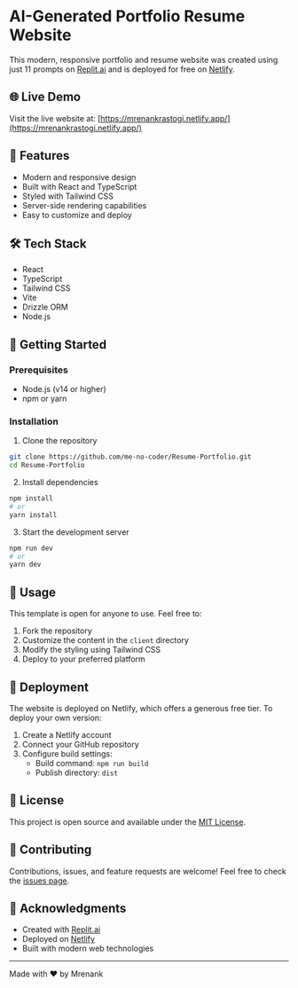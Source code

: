 # AI-Generated Portfolio Resume Website

This modern, responsive portfolio and resume website was created using just 11 prompts on [Replit.ai](https://replit.com) and is deployed for free on [Netlify](https://www.netlify.com/).

## 🌐 Live Demo
Visit the live website at: [https://mrenankrastogi.netlify.app/](https://mrenankrastogi.netlify.app/)

## 🚀 Features
- Modern and responsive design
- Built with React and TypeScript
- Styled with Tailwind CSS
- Server-side rendering capabilities
- Easy to customize and deploy

## 🛠️ Tech Stack
- React
- TypeScript
- Tailwind CSS
- Vite
- Drizzle ORM
- Node.js

## 🎯 Getting Started

### Prerequisites
- Node.js (v14 or higher)
- npm or yarn

### Installation
1. Clone the repository
```bash
git clone https://github.com/me-no-coder/Resume-Portfolio.git
cd Resume-Portfolio
```

2. Install dependencies
```bash
npm install
# or
yarn install
```

3. Start the development server
```bash
npm run dev
# or
yarn dev
```

## 📝 Usage
This template is open for anyone to use. Feel free to:
1. Fork the repository
2. Customize the content in the `client` directory
3. Modify the styling using Tailwind CSS
4. Deploy to your preferred platform

## 🚀 Deployment
The website is deployed on Netlify, which offers a generous free tier. To deploy your own version:
1. Create a Netlify account
2. Connect your GitHub repository
3. Configure build settings:
   - Build command: `npm run build`
   - Publish directory: `dist`

## 📄 License
This project is open source and available under the [MIT License](LICENSE).

## 🤝 Contributing
Contributions, issues, and feature requests are welcome! Feel free to check the [issues page](https://github.com/YOUR_USERNAME/Resume-Portfolio/issues).

## 🙏 Acknowledgments
- Created with [Replit.ai](https://replit.com)
- Deployed on [Netlify](https://www.netlify.com/)
- Built with modern web technologies

---
Made with ❤️ by Mrenank